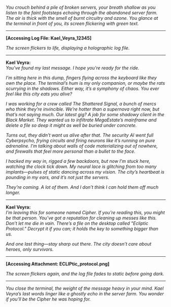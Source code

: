 *You crouch behind a pile of broken servers, your breath shallow as you listen to the faint footsteps echoing through the abandoned server farm. The air is thick with the smell of burnt circuitry and ozone. You glance at the terminal in front of you, its screen flickering with green text.*

---

**[Accessing Log File: Kael_Veyra_12345]**

*The screen flickers to life, displaying a holographic log file.*  

---

**Kael Veyra:**  
*You've found my last message. I hope you're ready for the ride.*  

*I’m sitting here in this dump, fingers flying across the keyboard like they own the place. The terminal’s hum is my only companion, or maybe the rats scurrying in the shadows. Either way, it’s a symphony of chaos. You ever feel like this city eats you alive?*  

*I was working for a crew called The Shattered Signal, a bunch of mercs who think they’re invincible. We’re hotter than a supernova right now, but that’s not saying much. Our latest gig? A job for some shadowy client in the Black Market. They wanted us to infiltrate MegaEstate’s mainframe and delete a file so deep it might as well be buried under concrete.*  

*Turns out, they didn’t want us alive after that. The security AI went full Cyberpsycho, frying circuits and firing neurons like it’s running on pure adrenaline. I’m talking about walls of code materializing out of nowhere, and firewalls that feel more personal than a bullet to the face.*  

*I hacked my way in, rigged a few backdoors, but now I’m stuck here, watching the clock tick down. My neural lace is glitching from too many implants—pulses of static dancing across my vision. The city’s heartbeat is pounding in my ears, and it’s not just the servers.*  

*They’re coming. A lot of them. And I don’t think I can hold them off much longer.*  

---

**Kael Veyra:**  
*I’m leaving this for someone named Cipher. If you’re reading this, you might be that person. You’ve got a reputation for cleaning up messes like this. Don’t let me die in vain. There’s a file on the desktop called "Ecliptic Protocol." Decrypt it if you can; it holds the key to something bigger than us.*  

*And one last thing—stay sharp out there. The city doesn’t care about heroes, only survivors.*  

---

**[Accessing Attachment: ECLIPtic_protocol.png]**

*The screen flickers again, and the log file fades to static before going dark.*

--- 

*You close the terminal, the weight of the message heavy in your mind. Kael Veyra’s last words linger like a ghostly echo in the server farm. You wonder if you’ll be the Cipher he was hoping for.*
